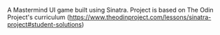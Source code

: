A Mastermind UI game built using Sinatra. Project is based on The 
Odin Project's curriculum (https://www.theodinproject.com/lessons/sinatra-project#student-solutions)	